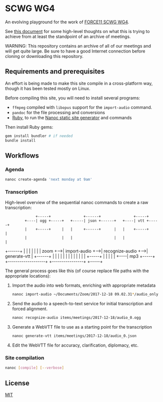 # SCWG WG4

An evolving playground for the work of [FORCE11 SCWG WG4].

See [this document][requirements] for some high-level thoughts on what this is
trying to achieve from at least the standpoint of an archive of meetings.

WARNING: This repository contains an archive of all of our meetings and will
get quite large. Be sure to have a good Internet connection before cloning or
downloading this repository.

## Requirements and prerequisites

An effort is being made to make this site compile in a cross-platform way,
though it has been tested mostly on Linux.

Before compiling this site, you will need to install several programs:

* `ffmpeg` compiled with `libopus` support for the `import-audio` command.
* `pandoc` for the file processing and conversions
* [Ruby], to run the [Nanoc static site generator][Nanoc] and commands

Then install Ruby gems:

```bash
gem install bundler # if needed
bundle install
```

## Workflows

### Agenda

```bash
nanoc create-agenda 'next monday at 9am'
```

### Transcription

High-level overview of the sequential nanoc commands to create a raw
transcription:

                  +-----+               +------+               +-----+
             +----| ogg +-----+   +-----| json +------+   +----| vtt +-----+
             |    +-----+     |   |     +------+      |   |    +-----+     |
             |                |   |                   |   |                |
  +------+   |                |   |                   |   |                |
  | zoom +-->|  import-audio  +-->|  recognize-audio  +-->|  generate-vtt  |
  +------+   |                |   |                   |   |                |
             |                |   |                   |   |                |
             |    +-----+     |   |                   |   |                |
             +----| mp3 +-----+   +-------------------+   +----------------+
                  +-----+

The general process goes like this (of course replace file paths with the
appropriate locations):

1. Import the audio into web formats, enriching with appropriate metadata
    ```bash
    nanoc import-audio ~/Documents/Zoom/2017-12-18 09.02.31*/audio_only.m4a
    ```
2. Send the audio to a speech-to-text service for initial transcription and
   forced alignment.
    ```bash
    nanoc recognize-audio items/meetings/2017-12-18/audio_0.ogg
    ```
3. Generate a WebVTT file to use as a starting point for the transcription
    ```bash
    nanoc generate-vtt items/meetings/2017-12-18/audio_0.json
    ```
4. Edit the WebVTT file for accuracy, clarification, diplomacy, etc.

### Site compilation

```bash
nanoc [compile] [--verbose]
```

## License

[MIT](LICENSE.txt)

[FORCE11 SCWG WG4]: https://www.force11.org/group/scholarly-commons-working-group/wg4enabling-technologies-and-infrastructures
[requirements]: https://docs.google.com/document/d/1Dd075OgS3siZS5zdwPrR6Wrn7zltJhUv66TXJMKTkxU/edit#
[Nanoc]: https://nanoc.ws/
[Ruby]: https://www.ruby-lang.org/
